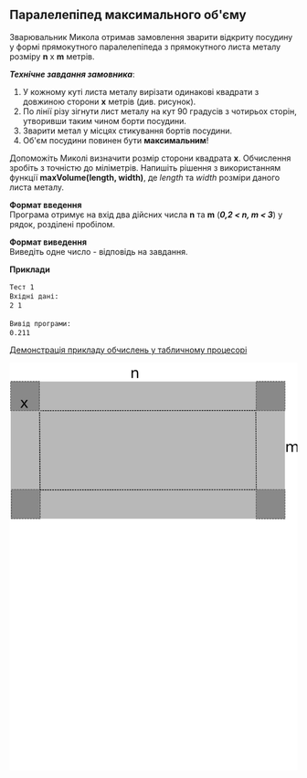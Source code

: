 ## Паралелепіпед максимального об'єму
Зварювальник Микола отримав замовлення зварити відкриту посудину у формі прямокутного 
паралелепіпеда з прямокутного листа металу розміру **n** x **m** метрів.  

***Технічне завдання замовника***:
1. У кожному куті листа металу вирізати одинакові квадрати з довжиною сторони **х** метрів (див. рисунок).
2. По лінії різу зігнути лист металу на кут 90 градусів з чотирьох сторін, утворивши таким 
чином борти посудини.
3. Зварити метал у місцях стикування бортів посудини.
4. Об'єм посудини повинен бути **максимальним**!

Допоможіть Миколі визначити розмір сторони квадрата **х**. Обчислення зробіть з точністю до
міліметрів. Напишіть рішення з використанням функції **maxVolume(length, width)**, де 
*length* та *width* розміри даного листа металу.

**Формат введення**  
Програма отримує на вхід два дійсних числа **n** та **m** (***0,2 < n, m < 3***) у рядок, розділені пробілом.

**Формат виведення**  
Виведіть одне число - відповідь на завдання.

**Приклади**
```
Тест 1
Вхідні дані:
2 1

Вивід програми:
0.211
```
[Демонстрація прикладу обчислень у табличному процесорі]()

![conteiner](container.png) 
